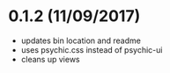 # 0.1.2 (11/09/2017)

- updates bin location and readme
- uses psychic.css instead of psychic-ui
- cleans up views
